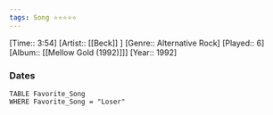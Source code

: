 ```yaml
---
tags: Song ⭐⭐⭐⭐⭐ 
---
```

[Time:: 3:54]
[Artist:: [[Beck]] ]
[Genre:: Alternative Rock]
[Played:: 6]
[Album:: [[Mellow Gold (1992)]]]
[Year:: 1992]
### Dates
````dataview
TABLE Favorite_Song
WHERE Favorite_Song = "Loser"
````